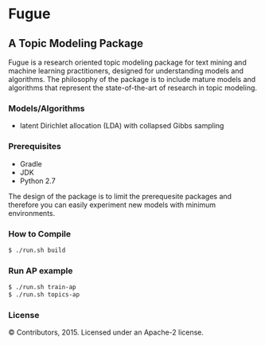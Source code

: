 # Fugue
## A Topic Modeling Package
Fugue is a research oriented topic modeling package for text mining and machine learning practitioners, designed for understanding models and algorithms. The philosophy of the package is to include mature models and algorithms that represent the state-of-the-art of research in topic modeling.

### Models/Algorithms
* latent Dirichlet allocation (LDA) with collapsed Gibbs sampling

### Prerequisites
* Gradle
* JDK
* Python 2.7

The design of the package is to limit the prerequesite packages and therefore you can easily experiment new models with minimum environments.

### How to Compile
```sh
$ ./run.sh build
```

### Run AP example
```sh
$ ./run.sh train-ap
$ ./run.sh topics-ap
```

### License
© Contributors, 2015. Licensed under an Apache-2 license.
